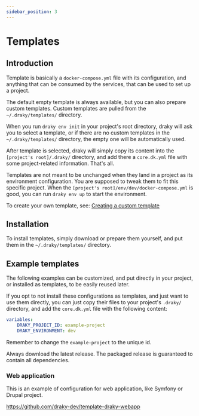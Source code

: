 ```yaml
---
sidebar_position: 3
---
```


# Templates

## Introduction

Template is basically a `docker-compose.yml` file with its configuration, and anything that can be
consumed by the services, that can be used to set up a project.

The default empty template is always available, but you can also prepare custom templates. Custom
templates are pulled from the `~/.draky/templates/` directory.

When you run `draky env init` in your project's root directory, draky will ask you to select a
template, or if there are no custom templates in the `~/.draky/templates/` directory, the empty one
will be automatically used.

After template is selected, draky will simply copy its content into the `[project's root]/.draky/`
directory, and add there a `core.dk.yml` file with some project-related information. That's all.

Templates are not meant to be unchanged when they land in a project as its environment
configuration. You are supposed to tweak them to fit this specific project. When the
`[project's root]/env/dev/docker-compose.yml` is good, you can run `draky env up` to start
the environment.

To create your own template, see: [Creating a custom template](/docs/tutorials/create-custom-template)

## Installation

To install templates, simply download or prepare them yourself, and put them in the `~/.draky/templates/` directory.

## Example templates

The following examples can be customized, and put directly in your project, or installed as templates,
to be easily reused later.

If you opt to not install these configurations as templates, and just want to use them directly, you
can just copy their files to your project's `.draky/` directory, and add the `core.dk.yml` file with the
following content:

```yaml
variables:
    DRAKY_PROJECT_ID: example-project
    DRAKY_ENVIRONMENT: dev
```

Remember to change the `example-project` to the unique id.

Always download the latest release. The packaged release is guaranteed to contain all dependencies.

### Web application

This is an example of configuration for web application, like Symfony or Drupal project.

https://github.com/draky-dev/template-draky-webapp